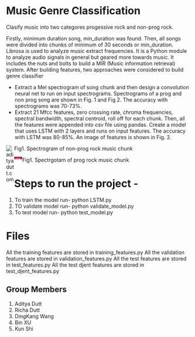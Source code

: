 # Music Genre Classification

Clasify music into two categores progessive rock and non-prog rock.

Firstly, minimum duration song, min_duration was found. Then, all songs were divided into chunks of minimum of 30 seconds or min_duration. Librosa is used to analyze music extract frequencies. It is a Python module to analyze audio signals in general but geared more towards music. It includes the nuts and bolts to build a MIR (Music information retrieval) system. After building features, two approaches were considered to build genre classifier 
- Extract a Mel spectrogram of song chunk and then design a convolution neural net to run on input spectrograms. Spectrograms of a prog and non prog song are shown in Fig. 1 and Fig 2. The accuracy with spectrograms was 70-73%.
- Extract 21 Mfcc features, zero crossing rate, chroma frequencies, spectral bandwidth, spectral centroid, roll off for each chunk. Then, all the features were appended into csv file using pandas. Create a model that uses LSTM with 2 layers and runs on input features. The accuracy with LSTM was 80-85%. An image of features is shown in Fig. 2.

Fig1. Spectrogram of non-prog rock music chunk
<img align="left" alt="adityadutt.com" width="22px" src="/non-prog.png" />

Fig1. Spectrgotam of prog rock music chunk
<img align="left" alt="adityadutt.com" width="22px" src="/prog.png" />


# Steps to run the project - 

1. To train the model run- python LSTM.py
2. TO validate model run- python validate_model.py
3. To test model run- python test_model.py

# Files 

All the training features are stored in training_features.py
All the validation features are stored in validation_features.py
All the test features are stored in test_features.py
All the test djent features are stored in test_djent_features.py


## Group Members

1. Aditya Dutt
2. Richa Dutt
3. DingKang Wang
4. Bin XU
5. Kun Shi


